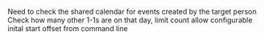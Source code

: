 Need to check the shared calendar for events created by the target person
Check how many other 1-1s are on that day, limit count
allow configurable inital start offset from command line
